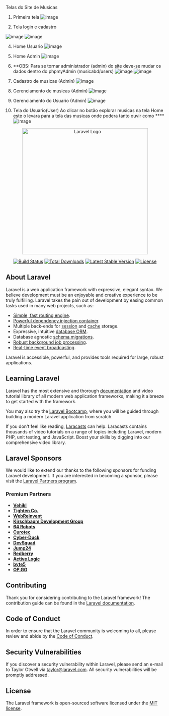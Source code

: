 Telas do Site de Musicas

1. Primeira tela
![image](https://github.com/parrylt/siteMusicaItunes/assets/132522844/54e5b276-76a6-464b-a867-385e678f1009)

2. Tela login e cadastro

![image](https://github.com/parrylt/siteMusicaItunes/assets/132522844/a700d514-1a53-4384-8afd-b0b96c66634e)
![image](https://github.com/parrylt/siteMusicaItunes/assets/132522844/dfaf137c-3b85-4f85-84e1-4942a3b1412e)

4. Home Usuario
![image](https://github.com/parrylt/siteMusicaItunes/assets/132522844/9e6243b4-535f-4c77-be3f-f44ca856e153)


5. Home Admin
![image](https://github.com/parrylt/siteMusicaItunes/assets/132522844/d89629aa-d841-4f35-a3e9-be0ae7fb5409)


6. **OBS: Para se tornar administrador (admin) do site deve-se mudar os dados dentro do phpmyAdmin
(musicabd/users)
![image](https://github.com/parrylt/siteMusicaItunes/assets/132522844/6e04d46f-a06a-46d7-8be1-820d910892c6)
![image](https://github.com/parrylt/siteMusicaItunes/assets/132522844/9e8c25f4-3b32-457e-9994-40e0528f16c4)

7. Cadastro de musicas (Admin)
![image](https://github.com/parrylt/siteMusicaItunes/assets/132522844/1fbb64d7-f9b9-4746-aa11-75b5fba66636)


8. Gerenciamento de musicas (Admin)
![image](https://github.com/parrylt/siteMusicaItunes/assets/132522844/70bb216c-6ff1-45e0-a078-02320e44ee78)

9. Gerenciamento do Usuario (Admin)
![image](https://github.com/parrylt/siteMusicaItunes/assets/132522844/aa77c7a7-fe4c-4cb9-8c02-683d9b880e52)

10. Tela do Usuario(User)
Ao clicar no botão explorar musicas na tela Home este o levara para a tela das musicas onde podera tanto ouvir como ****
![image](https://github.com/parrylt/siteMusicaItunes/assets/132522844/43b114a4-7b09-4b8c-8f48-82445cfadcbf)



<p align="center"><a href="https://laravel.com" target="_blank"><img src="https://raw.githubusercontent.com/laravel/art/master/logo-lockup/5%20SVG/2%20CMYK/1%20Full%20Color/laravel-logolockup-cmyk-red.svg" width="400" alt="Laravel Logo"></a></p>

<p align="center">
<a href="https://github.com/laravel/framework/actions"><img src="https://github.com/laravel/framework/workflows/tests/badge.svg" alt="Build Status"></a>
<a href="https://packagist.org/packages/laravel/framework"><img src="https://img.shields.io/packagist/dt/laravel/framework" alt="Total Downloads"></a>
<a href="https://packagist.org/packages/laravel/framework"><img src="https://img.shields.io/packagist/v/laravel/framework" alt="Latest Stable Version"></a>
<a href="https://packagist.org/packages/laravel/framework"><img src="https://img.shields.io/packagist/l/laravel/framework" alt="License"></a>
</p>

## About Laravel

Laravel is a web application framework with expressive, elegant syntax. We believe development must be an enjoyable and creative experience to be truly fulfilling. Laravel takes the pain out of development by easing common tasks used in many web projects, such as:

- [Simple, fast routing engine](https://laravel.com/docs/routing).
- [Powerful dependency injection container](https://laravel.com/docs/container).
- Multiple back-ends for [session](https://laravel.com/docs/session) and [cache](https://laravel.com/docs/cache) storage.
- Expressive, intuitive [database ORM](https://laravel.com/docs/eloquent).
- Database agnostic [schema migrations](https://laravel.com/docs/migrations).
- [Robust background job processing](https://laravel.com/docs/queues).
- [Real-time event broadcasting](https://laravel.com/docs/broadcasting).

Laravel is accessible, powerful, and provides tools required for large, robust applications.

## Learning Laravel

Laravel has the most extensive and thorough [documentation](https://laravel.com/docs) and video tutorial library of all modern web application frameworks, making it a breeze to get started with the framework.

You may also try the [Laravel Bootcamp](https://bootcamp.laravel.com), where you will be guided through building a modern Laravel application from scratch.

If you don't feel like reading, [Laracasts](https://laracasts.com) can help. Laracasts contains thousands of video tutorials on a range of topics including Laravel, modern PHP, unit testing, and JavaScript. Boost your skills by digging into our comprehensive video library.

## Laravel Sponsors

We would like to extend our thanks to the following sponsors for funding Laravel development. If you are interested in becoming a sponsor, please visit the [Laravel Partners program](https://partners.laravel.com).

### Premium Partners

- **[Vehikl](https://vehikl.com/)**
- **[Tighten Co.](https://tighten.co)**
- **[WebReinvent](https://webreinvent.com/)**
- **[Kirschbaum Development Group](https://kirschbaumdevelopment.com)**
- **[64 Robots](https://64robots.com)**
- **[Curotec](https://www.curotec.com/services/technologies/laravel/)**
- **[Cyber-Duck](https://cyber-duck.co.uk)**
- **[DevSquad](https://devsquad.com/hire-laravel-developers)**
- **[Jump24](https://jump24.co.uk)**
- **[Redberry](https://redberry.international/laravel/)**
- **[Active Logic](https://activelogic.com)**
- **[byte5](https://byte5.de)**
- **[OP.GG](https://op.gg)**

## Contributing

Thank you for considering contributing to the Laravel framework! The contribution guide can be found in the [Laravel documentation](https://laravel.com/docs/contributions).

## Code of Conduct

In order to ensure that the Laravel community is welcoming to all, please review and abide by the [Code of Conduct](https://laravel.com/docs/contributions#code-of-conduct).

## Security Vulnerabilities

If you discover a security vulnerability within Laravel, please send an e-mail to Taylor Otwell via [taylor@laravel.com](mailto:taylor@laravel.com). All security vulnerabilities will be promptly addressed.

## License

The Laravel framework is open-sourced software licensed under the [MIT license](https://opensource.org/licenses/MIT).
